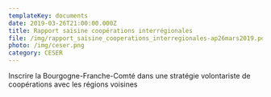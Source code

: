 ```yaml
---
templateKey: documents
date: 2019-03-26T21:00:00.000Z
title: Rapport saisine coopérations interrégionales
file: /img/rapport_saisine_cooperations_interregionales-ap26mars2019.pdf
photo: /img/ceser.png
category: CESER
---
```

Inscrire la Bourgogne-Franche-Comté dans une stratégie volontariste de coopérations avec les régions voisines